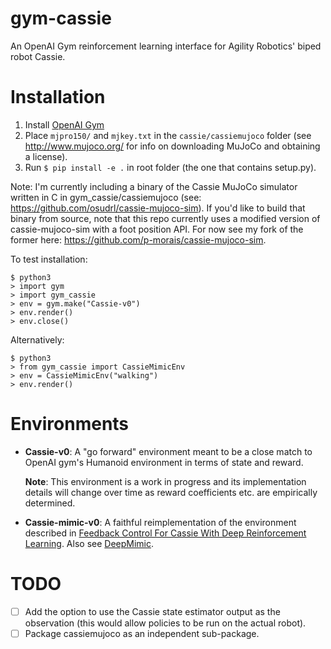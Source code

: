 # gym-cassie
An OpenAI Gym reinforcement learning interface for Agility Robotics' biped robot Cassie.

# Installation
1. Install [OpenAI Gym](https://github.com/openai/gym)
2.  Place ```mjpro150/``` and ```mjkey.txt``` in the ```cassie/cassiemujoco``` folder (see http://www.mujoco.org/ for info on downloading MuJoCo and obtaining a license). 
4.  Run ```$ pip install -e .``` in root folder (the one that contains setup.py). 

Note: I'm currently including a binary of the Cassie MuJoCo simulator written in C in gym_cassie/cassiemujoco (see: https://github.com/osudrl/cassie-mujoco-sim). If you'd like to build that binary from source, note that this repo currently uses a modified version of cassie-mujoco-sim with a foot position API. For now see my fork of the former here: https://github.com/p-morais/cassie-mujoco-sim.

To test installation:
```
$ python3
> import gym
> import gym_cassie
> env = gym.make("Cassie-v0")
> env.render()
> env.close()
```
Alternatively:
```
$ python3
> from gym_cassie import CassieMimicEnv
> env = CassieMimicEnv("walking")
> env.render()
```

# Environments
* **Cassie-v0**: A "go forward" environment meant to be a close match to OpenAI gym's Humanoid environment in terms of state and reward. 

  **Note**: This environment is a work in progress and its implementation details will change over time as reward coefficients etc. are empirically determined.

* **Cassie-mimic-v0**: A faithful reimplementation of the environment described in [Feedback Control For Cassie With Deep Reinforcement Learning](https://arxiv.org/abs/1803.05580). Also see [DeepMimic](https://arxiv.org/abs/1804.02717).

# TODO
* [ ] Add the option to use the Cassie state estimator output as the observation (this would allow policies to be run on the actual robot).
* [ ] Package cassiemujoco as an independent sub-package. 
